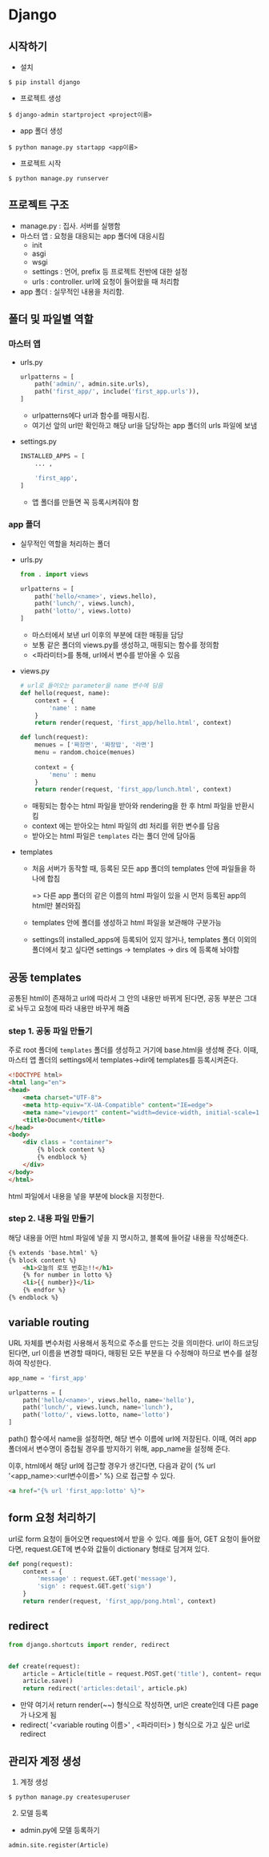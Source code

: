 # Django



## 시작하기

- 설치

```
$ pip install django
```

- 프로젝트 생성

```
$ django-admin startproject <project이름>
```

- app 폴더 생성

```
$ python manage.py startapp <app이름>
```

- 프로젝트 시작

```
$ python manage.py runserver
```



## 프로젝트 구조

- manage.py    : 집사. 서버를 실행함
- 마스터 앱        : 요청을 대응되는 app 폴더에 대응시킴
  - init
  - asgi
  - wsgi
  - settings   : 언어, prefix 등 프로젝트 전반에 대한 설정
  - urls          : controller. url에 요청이 들어왔을 때 처리함
- app 폴더        : 실무적인 내용을 처리함.



## 폴더 및 파일별 역할

### 마스터 앱

- urls.py

  ```python
  urlpatterns = [
      path('admin/', admin.site.urls),
      path('first_app/', include('first_app.urls')),
  ]
  ```

  - urlpatterns에다 url과 함수를 매핑시킴. 
  - 여기선 앞의 url만 확인하고 해당 url을 담당하는 app 폴더의 urls 파일에 보냄

- settings.py

  ```python
  INSTALLED_APPS = [
      ... ,
  
      'first_app',
  ]
  ```

  - 앱 폴더를 만들면 꼭 등록시켜줘야 함

### app 폴더

- 실무적인 역할을 처리하는 폴더

- urls.py

  ```python
  from . import views
  
  urlpatterns = [
      path('hello/<name>', views.hello),
      path('lunch/', views.lunch),
      path('lotto/', views.lotto)
  ]
  ```

  - 마스터에서 보낸 url 이후의 부분에 대한 매핑을 담당
  - 보통 같은 폴더의 views.py를 생성하고, 매핑되는 함수를 정의함
  - <파라미터>를 통해, url에서 변수를 받아올 수 있음

- views.py

  ```python
  # url로 들어오는 parameter을 name 변수에 담음
  def hello(request, name):
      context = {
          'name' : name
      }
      return render(request, 'first_app/hello.html', context)
  
  def lunch(request):
      menues = ['짜장면', '짜장밥', '라면']
      menu = random.choice(menues)
      
      context = {
          'menu' : menu
      }
      return render(request, 'first_app/lunch.html', context)
  ```

  - 매핑되는 함수는 html 파일을 받아와 rendering을 한 후 html 파일을 반환시킴
  - context 에는 받아오는 html 파일의 dtl 처리를 위한 변수를 담음
  - 받아오는 html 파일은 `templates` 라는 폴더 안에 담아둠

- templates

  - 처음 서버가 동작할 때, 등록된 모든 app 폴더의 templates 안에 파일들을 하나에 합침

    => 다른 app 폴더의 같은 이름의 html 파일이 있을 시 먼저 등록된 app의 html만 불러와짐

  - templates 안에 폴더를 생성하고 html 파일을 보관해야 구분가능

  - settings의 installed_apps에 등록되어 있지 않거나, templates 폴더 이외의 폴더에서 찾고 싶다면 settings -> templates -> dirs 에 등록해 놔야함



## 공동 templates

공통된 html이 존재하고 url에 따라서 그 안의 내용만 바뀌게 된다면, 공동 부분은 그대로 놔두고 요청에 따라 내용만 바꾸게 해줌

### step 1. 공동 파일 만들기

주로 root 폴더에 `templates` 폴더를 생성하고 거기에 base.html을 생성해 준다. 이때, 마스터 앱 폴더의 settings에서 templates->dir에 templates를 등록시켜준다.

```html
<!DOCTYPE html>
<html lang="en">
<head>
    <meta charset="UTF-8">
    <meta http-equiv="X-UA-Compatible" content="IE=edge">
    <meta name="viewport" content="width=device-width, initial-scale=1.0">
    <title>Document</title>
</head>
<body>
    <div class = "container">
        {% block content %}
        {% endblock %}
    </div>
</body>
</html>
```

html 파일에서 내용을 넣을 부분에 block을 지정한다.



### step 2. 내용 파일 만들기

해당 내용을 어떤 html 파일에 넣을 지 명시하고, 블록에 들어갈 내용을 작성해준다.

```html
{% extends 'base.html' %}
{% block content %}
    <h1>오늘의 로또 번호는!!</h1>
    {% for number in lotto %}
    <li>{{ number}}</li>
    {% endfor %}
{% endblock %}
```



## variable routing

URL 자체를 변수처럼 사용해서 동적으로 주소를 만드는 것을 의미한다. url이 하드코딩 된다면, url 이름을 변경할 때마다, 매핑된 모든 부분을 다 수정해야 하므로 변수를 설정하여 작성한다.

```python
app_name = 'first_app'

urlpatterns = [
    path('hello/<name>', views.hello, name='hello'),
    path('lunch/', views.lunch, name='lunch'),
    path('lotto/', views.lotto, name='lotto')
]
```

path() 함수에서 name을 설정하면, 해당 변수 이름에 url에 저장된다. 이때, 여러 app 폴더에서 변수명이 중첩될 경우를 방지하기 위해, app_name을 설정해 준다.



이후, html에서 해당 url에 접근할 경우가 생긴다면, 다음과 같이 {% url  '<app_name>:<url변수이름>'  %} 으로 접근할 수 있다.

```html
<a href="{% url 'first_app:lotto' %}">
```



## form 요청 처리하기

url로 form 요청이 들어오면 request에서 받을 수 있다. 예를 들어, GET 요청이 들어왔다면, request.GET에 변수와 값들이 dictionary 형태로 담겨져 있다.

```python
def pong(request):
    context = {
        'message' : request.GET.get('message'),
        'sign' : request.GET.get('sign')
    }
    return render(request, 'first_app/pong.html', context)
```



## redirect

```python
from django.shortcuts import render, redirect


def create(request):
    article = Article(title = request.POST.get('title'), content= request.POST.get('content'))
    article.save()
    return redirect('articles:detail', article.pk)
```

- 만약 여기서 return render(~~) 형식으로 작성하면, url은 create인데 다른 page가 나오게 됨
- redirect(  '<variable routing 이름>'   , <파라미터>  )  형식으로 가고 싶은 url로 redirect



## 관리자 계정 생성

1. 계정 생성

```
$ python manage.py createsuperuser
```

2. 모델 등록

- admin.py에 모델 등록하기

```python
admin.site.register(Article)
```



